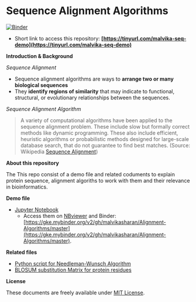 # Sequence Alignment Algorithms

[![Binder](https://mybinder.org/badge_logo.svg)](https://mybinder.org/v2/gh/malvikasharan/Alignment_Algorithm_Demo/master)

- Short link to access this repository: **[https://tinyurl.com/malvika-seq-demo](https://tinyurl.com/malvika-seq-demo)**

**Introduction & Background**

*Sequence Alignment*

- Sequence alignment algorithms are ways to **arrange two or many biological sequences** 
- They **identify regions of similarity** that may indicate to functional, structural, or evolutionary relationships between the sequences.

*Sequence Alignment Algorithm*

> A variety of computational algorithms have been applied to the sequence alignment problem. These include slow but formally correct methods like dynamic programming. These also include efficient, heuristic algorithms or probabilistic methods designed for large-scale database search, that do not guarantee to find best matches. (Source: Wikipedia [Sequence Alignment](https://en.wikipedia.org/wiki/Sequence_alignment))

**About this repository**

The This repo consist of a demo file and related coduments to explain protein sequence, alignment algoriths to work with them and their relevance in bioinformatics.

**Demo file**

- [Jupyter Notebook](https://github.com/malvikasharan/Alignment-Algorithms/blob/master/homage_to_alignment%20algorithms.ipynb)
  - Access them on [NBviewer](https://nbviewer.jupyter.org/github/malvikasharan/Alignment-Algorithms/blob/master/homage_to_alignment%20algorithms.ipynb) and Binder: [https://gke.mybinder.org/v2/gh/malvikasharan/Alignment-Algorithms/master](https://gke.mybinder.org/v2/gh/malvikasharan/Alignment-Algorithms/master).
  
**Related files**

- [Python script for Needleman-Wunsch Algorithm](https://github.com/malvikasharan/Alignment-Algorithms/blob/master/alignment_simple.py)
- [BLOSUM substitution Matrix for protein residues](https://github.com/malvikasharan/Alignment-Algorithms/blob/master/blosum62.bla)

**License**

These documents are freely available under [MIT License](https://github.com/malvikasharan/Alignment-Algorithms/blob/master/LICENSE).



